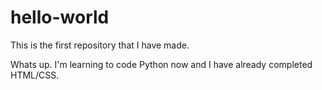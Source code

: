 # hello-world
This is the first repository that I have made.

Whats up. I'm learning to code Python now and I have already completed HTML/CSS.
